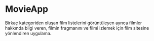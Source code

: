 # MovieApp
Birkaç kategoriden oluşan film listelerini görüntüleyen ayrıca filmler hakkında bilgi veren, filmin fragmanını ve filmi izlemek için film sitesine yönlendiren uygulama.
